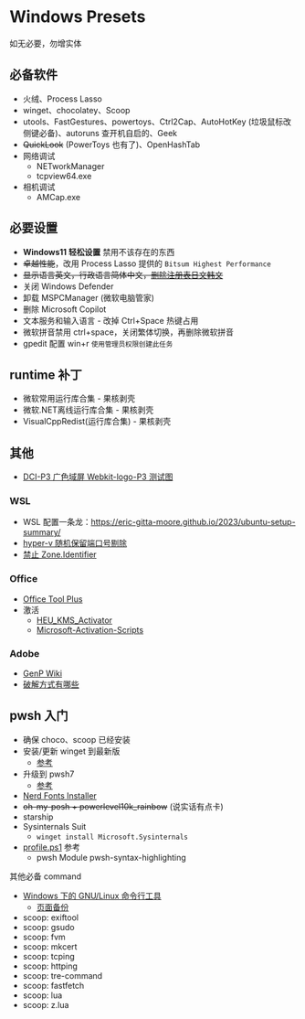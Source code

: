 # Windows Presets

如无必要，勿增实体

## 必备软件
- 火绒、Process Lasso
- winget、chocolatey、Scoop
- utools、FastGestures、powertoys、Ctrl2Cap、AutoHotKey (垃圾鼠标改侧键必备)、autoruns 查开机自启的、Geek
- ~~QuickLook~~ (PowerToys 也有了)、OpenHashTab
- 网络调试
  - NETworkManager
  - tcpview64.exe
- 相机调试
  - AMCap.exe

## 必要设置
- **Windows11 轻松设置** 禁用不该存在的东西
- ~~卓越性能~~，改用 Process Lasso 提供的 `Bitsum Highest Performance`
- ~~显示语言英文，行政语言简体中文，[删除注册表日文韩文](https://zhuanlan.zhihu.com/p/502139239)~~
- 关闭 Windows Defender
- 卸载 MSPCManager (微软电脑管家)
- 删除 Microsoft Copilot
- 文本服务和输入语言 - 改掉 Ctrl+Space 热键占用
- 微软拼音禁用 ctrl+space，关闭繁体切换，再删除微软拼音
- gpedit 配置 win+r `使用管理员权限创建此任务`

## runtime 补丁
- 微软常用运行库合集 - 果核剥壳
- 微软.NET离线运行库合集 - 果核剥壳
- VisualCppRedist(运行库合集)  - 果核剥壳

## 其他
- [DCI-P3 广色域屏 Webkit-logo-P3 测试图](https://v2ex.com/t/622454#r_16034770)

### WSL
- WSL 配置一条龙：https://eric-gitta-moore.github.io/2023/ubuntu-setup-summary/
- [hyper-v 随机保留端口号剔除](https://juejin.cn/post/7214854106179321911)
- [禁止 Zone.Identifier](https://github.com/microsoft/WSL/issues/7456#issuecomment-1172877312)

### Office
- [Office Tool Plus](https://otp.landian.vip/zh-cn/)
- 激活
  - [HEU_KMS_Activator](https://github.com/zbezj/HEU_KMS_Activator/releases)
  - [Microsoft-Activation-Scripts](https://github.com/massgravel/Microsoft-Activation-Scripts)

### Adobe
- [GenP Wiki](https://www.reddit.com/r/GenP/wiki/index/)
- [破解方式有哪些](https://www.reddit.com/r/GenP/wiki/patchmethods/)


## pwsh 入门
- 确保 choco、scoop 已经安装
- 安装/更新 winget 到最新版
  - [参考](https://github.com/microsoft/winget-cli/discussions/4100)
- 升级到 pwsh7
  - [参考](https://learn.microsoft.com/zh-cn/powershell/scripting/install/installing-powershell-on-windows?view=powershell-7.4#winget)
- [Nerd Fonts Installer](https://github.com/ryanoasis/nerd-fonts)
- ~~oh-my-posh + powerlevel10k_rainbow~~ (说实话有点卡)
- starship
- Sysinternals Suit
  - `winget install Microsoft.Sysinternals`
- [profile.ps1](./windows/profile.ps1) 参考
  - pwsh Module pwsh-syntax-highlighting

其他必备 command
- [Windows 下的 GNU/Linux 命令行工具](https://www.fournoas.com/posts/gnu-and-linux-command-line-tools-for-windows)
  - [页面备份](https://web.archive.org/web/20250329181455/https://www.fournoas.com/posts/gnu-and-linux-command-line-tools-for-windows/)
- scoop: exiftool
- scoop: gsudo
- scoop: fvm
- scoop: mkcert
- scoop: tcping
- scoop: httping
- scoop: tre-command
- scoop: fastfetch
- scoop: lua
- scoop: z.lua
